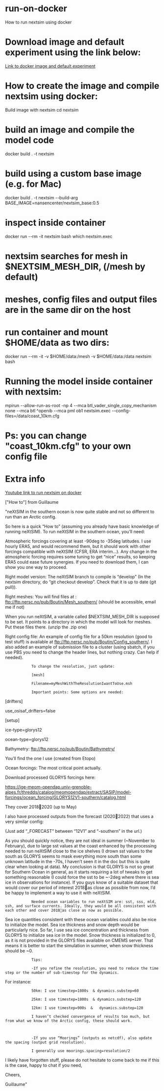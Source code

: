 

# run-on-docker
How to run nextsim using docker

# Download image and default experiment using the link below:

[Link to docker image and default experiment](https://drive.google.com/drive/folders/1GDiE31En20KHdHGIUPrfFIcAgjgIdtyL?usp=sharing)

# How to create the image and compile nextsim using docker:

Build image with nextsim
cd nextsim
# build an image and compile the model code
docker build . -t nextsim
# build using a custom base image (e.g. for Mac)
docker build . -t nextsim --build-arg BASE_IMAGE=nansencenter/nextsim_base:0.5
# inspect inside container
docker run --rm -it nextsim bash
which nextsim.exec

# nextsim searches for mesh in $NEXTSIM_MESH_DIR, (/mesh by default)
# meshes, config files and output files are in the same dir on the host
# run container and mount $HOME/data as two dirs:
docker run --rm -it -v $HOME/data:/mesh -v $HOME/data:/data nextsim bash

# Running the model inside container with nextsim:
mpirun --allow-run-as-root -np 4 --mca btl_vader_single_copy_mechanism none --mca btl ^openib --mca pml ob1 nextsim.exec --config-files=/data/coast_10km.cfg

# Ps: you can change "coast_10km.cfg" to your own config file 



# Extra info

[Youtube link to run nextsim on docker](https://www.youtube.com/watch?v=CaiM0iR5rz8&list=PLvzG0ke9xnX5-PMCqienQbSyoSP4qtCXD&index=1)


["How to"] from Guillaume

"neXtSIM in the southern ocean is now quite stable and not so different to run than an Arctic config.

So here is a quick “How to” (assuming you already have basic knowledge of running neXtSIM). To run neXtSIM in the southern ocean, you’ll need:

 

Atmospheric forcings covering at least -90deg to -35deg latitudes. I use hourly ERA5, and would recommend them, but it should work with other forcings compatible with neXtSIM (CFSR, ERA interim…). Any change in the atmospheric forcing requires some tuning to get “nice” results, so keeping ERA5 could ease future synergies. If you need to download them, I can show you one way to proceed.
 

Right model version:
The neXtSIM branch to compile is “develop” (In the nextsim directory, do “git checkout develop”. Check that it is up to date (git pull)).

 

Right meshes:
You will find files at : ftp://ftp.nersc.no/pub/Boutin/Mesh_southern/ (should be accessible, email me if not)

When you run neXtSIM, a variable called $NEXTSIM_MESH_DIR is supposed to be set. It points to a directory in which the model will look for meshes. Put these files there. (unzip the .zip one)

 

Right config file:
An example of config file for a 50km resolution (good to test stuff) is available at  ftp://ftp.nersc.no/pub/Boutin/Config_southern/. I also added an example of submission file to a cluster (using sbatch, if you use PBS you need to change the header lines, but nothing crazy. Can help if needed).

                To change the resolution, just update:

                [mesh]

                Filename=myMeshWithTheResolutionIwantToUse.msh

                Important points: Some options are needed:

 

  [drifters]

 use_osisaf_drifters=false

 

[setup]

ice-type=glorys12

ocean-type=glorys12

 

Bathymetry:
ftp://ftp.nersc.no/pub/Boutin/Bathymetry/

You’ll find the one I use (created from Etopo)


Ocean forcings:
The most critical point actually.

Download processed GLORYS forcings here:

https://ige-meom-opendap.univ-grenoble-alpes.fr/thredds/catalog/meomopendap/extract/SASIP/model-forcings/ocean_forcing/GLORYS12V1-southern/catalog.html

They cover 20182020 (up to May)

I also have processed outputs from the forecast (20202022) that uses a very similar config:

(Just add “_FORECAST” between “12V1” and “-southern” in the url.)

 

As you should quickly notice, they are not ideal in summer (~November to February), due to large sst values at the coast enhanced by the processing needed to run neXtSIM close to the ice shelves (I drown sst values to the south as GLORYS seems to mask everything more south than some unknown latitude in the -70s, I haven’t seen it in the doc but this is quite clear when looking at data). My conclusion is that GLORYS is not so great for Southern Ocean in general, as it starts requiring a lot of tweaks to get something reasonable (I could force the sst to be ~-2deg where there is sea ice in observations for instance). If you guys know of a suitable dataset that would cover our period of interest 2018as close as possible from now, I’d be happy to implement a way to use it with neXtSIM.

 

                Needed ocean variables to run neXtSIM are: sst, sss, mld, ssh, and surface currents. Ideally, they would be all consistent with each other and cover 2018as close as now as possible.

Sea ice quantities consistent with these ocean variables could also be nice to initialize the model. Sea ice thickness and snow depth would be particularly nice. So far, I use sea ice concentration and thickness from GLORYS to initialize sea ice in the model. Snow thickness is initialized to 0, as it is not provided in the GLORYS files available on CMEMS server. That means it is better to start the simulation in summer, when snow thickness should be ~0.

 

 

                Tips:

                -If you refine the resolution, you need to reduce the time step or the number of sub-timestep for the dynamics.

For instance:

                50km: I use timestep=1800s  & dynamics.substep=60

                25km: I use timestep=1800s  & dynamics.substep=120

                12km: I use timestep=900s  &   dynamics.substep=120

                I haven’t checked convergence of results too much, but from what we know of the Arctic config, these should work.

 

                -If you use “Moorings” (outputs as netcdf), also update the spacing (output grid resolution).

                I generally use moorings.spacing=resolution/2

 

 

I likely have forgotten stuff, please do not hesitate to come back to me if this is the case, happy to chat if you need,

Cheers,

 

Guillaume"

